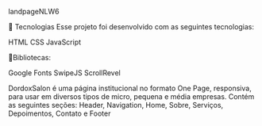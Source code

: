 landpageNLW6

🚀 Tecnologias
Esse projeto foi desenvolvido com as seguintes tecnologias:

HTML
CSS
JavaScript

📝Bibliotecas:

Google Fonts
SwipeJS
ScrollRevel

DordoxSalon é uma página institucional no formato One Page, responsiva, para usar em diversos tipos de micro, pequena e média empresas. Contém as seguintes seções: Header, Navigation, Home, Sobre, Serviços, Depoimentos, Contato e Footer